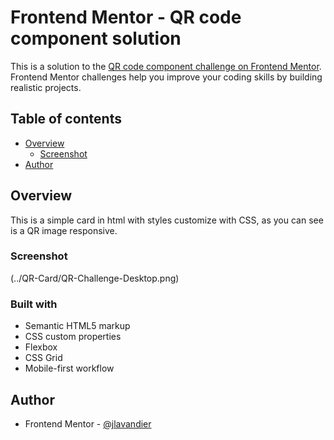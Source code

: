# Frontend Mentor - QR code component solution

This is a solution to the [QR code component challenge on Frontend Mentor](https://www.frontendmentor.io/challenges/qr-code-component-iux_sIO_H). Frontend Mentor challenges help you improve your coding skills by building realistic projects. 

## Table of contents

- [Overview](#overview)
  - [Screenshot](#screenshot)
- [Author](#author)

## Overview

This is a simple card in html with styles customize with CSS, as you can see is a QR image responsive.

### Screenshot

(../QR-Card/QR-Challenge-Desktop.png)

### Built with

- Semantic HTML5 markup
- CSS custom properties
- Flexbox
- CSS Grid
- Mobile-first workflow

## Author

- Frontend Mentor - [@jlavandier](https://www.frontendmentor.io/profile/jlavandier)
